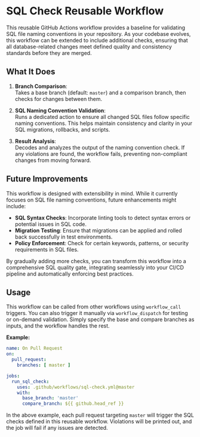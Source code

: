 # SQL Check Reusable Workflow

This reusable GitHub Actions workflow provides a baseline for validating SQL file naming conventions in your repository. As your codebase evolves, this workflow can be extended to include additional checks, ensuring that all database-related changes meet defined quality and consistency standards before they are merged.

## What It Does

1. **Branch Comparison**:  
   Takes a base branch (default: `master`) and a comparison branch, then checks for changes between them.

2. **SQL Naming Convention Validation**:  
   Runs a dedicated action to ensure all changed SQL files follow specific naming conventions. This helps maintain consistency and clarity in your SQL migrations, rollbacks, and scripts.

3. **Result Analysis**:  
   Decodes and analyzes the output of the naming convention check. If any violations are found, the workflow fails, preventing non-compliant changes from moving forward.

## Future Improvements

This workflow is designed with extensibility in mind. While it currently focuses on SQL file naming conventions, future enhancements might include:

- **SQL Syntax Checks**: Incorporate linting tools to detect syntax errors or potential issues in SQL code.
- **Migration Testing**: Ensure that migrations can be applied and rolled back successfully in test environments.
- **Policy Enforcement**: Check for certain keywords, patterns, or security requirements in SQL files.

By gradually adding more checks, you can transform this workflow into a comprehensive SQL quality gate, integrating seamlessly into your CI/CD pipeline and automatically enforcing best practices.

## Usage

This workflow can be called from other workflows using `workflow_call` triggers. You can also trigger it manually via `workflow_dispatch` for testing or on-demand validation. Simply specify the base and compare branches as inputs, and the workflow handles the rest.

**Example:**

```yaml
name: On Pull Request
on:
  pull_request:
    branches: [ master ]

jobs:
  run_sql_check:
    uses: .github/workflows/sql-check.yml@master
    with:
      base_branch: 'master'
      compare_branch: ${{ github.head_ref }}
```

In the above example, each pull request targeting `master` will trigger the SQL checks defined in this reusable workflow. Violations will be printed out, and the job will fail if any issues are detected.